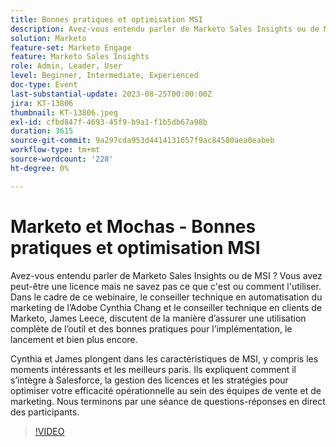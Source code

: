 ```yaml
---
title: Bonnes pratiques et optimisation MSI
description: Avez-vous entendu parler de Marketo Sales Insights ou de MSI ? Vous avez peut-être une licence mais ne savez pas ce que c'est ou comment l'utiliser. Lors de ce webinaire, Cynthia Chang, conseillère technique en automatisation du marketing de l’Adobe, et James Leece, conseiller technique client de Marketo, discutent de la manière d’assurer l’utilisation complète de l’outil et des bonnes pratiques pour la mise en oeuvre, le lancement et bien plus encore. Cynthia et James se penchent sur les fonctionnalités de MSI, notamment sur les moments intéressants et les meilleurs paris. Ils expliquent comment il s’intègre à Salesforce, la gestion des licences et les stratégies pour optimiser votre efficacité opérationnelle au sein des équipes de vente et de marketing. Nous terminons par une séance de questions-réponses en direct des participants.
solution: Marketo
feature-set: Marketo Engage
feature: Marketo Sales Insights
role: Admin, Leader, User
level: Beginner, Intermediate, Experienced
doc-type: Event
last-substantial-update: 2023-08-25T00:00:00Z
jira: KT-13806
thumbnail: KT-13806.jpeg
exl-id: cfbd847f-4693-45f9-b9a1-f1b5db67a98b
duration: 3615
source-git-commit: 9a297cda953d4414131657f9ac84580aea0eabeb
workflow-type: tm+mt
source-wordcount: '228'
ht-degree: 0%

---
```


# Marketo et Mochas - Bonnes pratiques et optimisation MSI

Avez-vous entendu parler de Marketo Sales Insights ou de MSI ? Vous avez peut-être une licence mais ne savez pas ce que c&#39;est ou comment l&#39;utiliser. Dans le cadre de ce webinaire, le conseiller technique en automatisation du marketing de l’Adobe Cynthia Chang et le conseiller technique en clients de Marketo, James Leece, discutent de la manière d’assurer une utilisation complète de l’outil et des bonnes pratiques pour l’implémentation, le lancement et bien plus encore.

Cynthia et James plongent dans les caractéristiques de MSI, y compris les moments intéressants et les meilleurs paris. Ils expliquent comment il s’intègre à Salesforce, la gestion des licences et les stratégies pour optimiser votre efficacité opérationnelle au sein des équipes de vente et de marketing. Nous terminons par une séance de questions-réponses en direct des participants.

>[!VIDEO](https://video.tv.adobe.com/v/3422797?learn=on)
